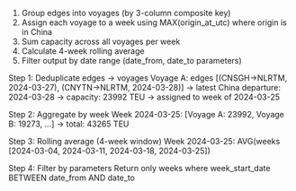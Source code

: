 1. Group edges into voyages (by 3-column composite key)
2. Assign each voyage to a week using MAX(origin_at_utc) where origin is in China
3. Sum capacity across all voyages per week
4. Calculate 4-week rolling average
5. Filter output by date range (date_from, date_to parameters)

Step 1: Deduplicate edges → voyages
  Voyage A: edges [(CNSGH→NLRTM, 2024-03-27), (CNYTN→NLRTM, 2024-03-28)]
           → latest China departure: 2024-03-28
           → capacity: 23992 TEU
           → assigned to week of 2024-03-25

Step 2: Aggregate by week
  Week 2024-03-25: [Voyage A: 23992, Voyage B: 19273, ...]
                 → total: 43265 TEU

Step 3: Rolling average (4-week window)
  Week 2024-03-25: AVG(weeks [2024-03-04, 2024-03-11, 2024-03-18, 2024-03-25])

Step 4: Filter by parameters
  Return only weeks where week_start_date BETWEEN date_from AND date_to
